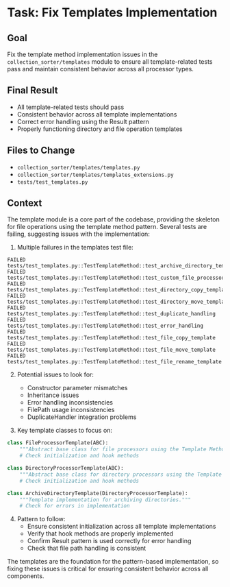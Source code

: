 # Task: Fix Templates Implementation

## Goal
Fix the template method implementation issues in the `collection_sorter/templates` module to ensure all template-related tests pass and maintain consistent behavior across all processor types.

## Final Result
- All template-related tests should pass
- Consistent behavior across all template implementations
- Correct error handling using the Result pattern
- Properly functioning directory and file operation templates

## Files to Change
- `collection_sorter/templates/templates.py`
- `collection_sorter/templates/templates_extensions.py`
- `tests/test_templates.py`

## Context
The template module is a core part of the codebase, providing the skeleton for file operations using the template method pattern. Several tests are failing, suggesting issues with the implementation:

1. Multiple failures in the templates test file:
```
FAILED tests/test_templates.py::TestTemplateMethod::test_archive_directory_template
FAILED tests/test_templates.py::TestTemplateMethod::test_custom_file_processor
FAILED tests/test_templates.py::TestTemplateMethod::test_directory_copy_template
FAILED tests/test_templates.py::TestTemplateMethod::test_directory_move_template
FAILED tests/test_templates.py::TestTemplateMethod::test_duplicate_handling
FAILED tests/test_templates.py::TestTemplateMethod::test_error_handling
FAILED tests/test_templates.py::TestTemplateMethod::test_file_copy_template
FAILED tests/test_templates.py::TestTemplateMethod::test_file_move_template
FAILED tests/test_templates.py::TestTemplateMethod::test_file_rename_template
```

2. Potential issues to look for:
   - Constructor parameter mismatches
   - Inheritance issues
   - Error handling inconsistencies
   - FilePath usage inconsistencies
   - DuplicateHandler integration problems

3. Key template classes to focus on:
```python
class FileProcessorTemplate(ABC):
    """Abstract base class for file processors using the Template Method pattern."""
    # Check initialization and hook methods

class DirectoryProcessorTemplate(ABC):
    """Abstract base class for directory processors using the Template Method pattern."""
    # Check initialization and hook methods

class ArchiveDirectoryTemplate(DirectoryProcessorTemplate):
    """Template implementation for archiving directories."""
    # Check for errors in implementation
```

4. Pattern to follow:
   - Ensure consistent initialization across all template implementations
   - Verify that hook methods are properly implemented
   - Confirm Result pattern is used correctly for error handling
   - Check that file path handling is consistent

The templates are the foundation for the pattern-based implementation, so fixing these issues is critical for ensuring consistent behavior across all components.